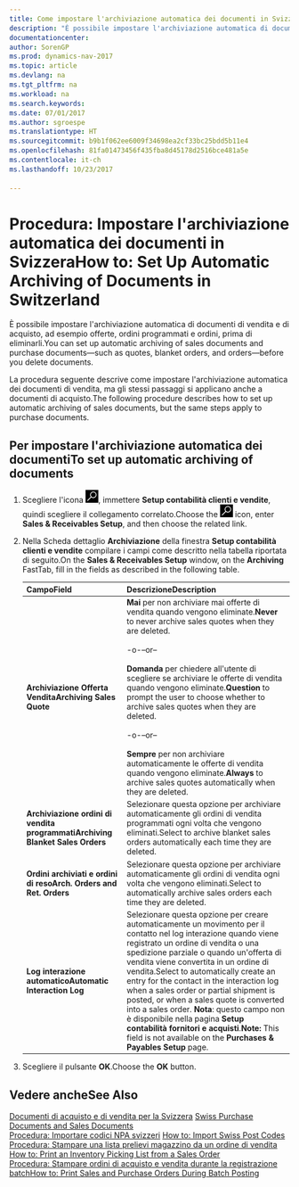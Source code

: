 ```yaml
---
title: Come impostare l'archiviazione automatica dei documenti in Svizzera
description: "È possibile impostare l'archiviazione automatica di documenti di vendita e di acquisto, ad esempio offerte, ordini programmati e ordini, prima di eliminarli."
documentationcenter: 
author: SorenGP
ms.prod: dynamics-nav-2017
ms.topic: article
ms.devlang: na
ms.tgt_pltfrm: na
ms.workload: na
ms.search.keywords: 
ms.date: 07/01/2017
ms.author: sgroespe
ms.translationtype: HT
ms.sourcegitcommit: b9b1f062ee6009f34698ea2cf33bc25bdd5b11e4
ms.openlocfilehash: 81fa01473456f435fba8d45178d2516bce481a5e
ms.contentlocale: it-ch
ms.lasthandoff: 10/23/2017

---
```

# <a name="how-to-set-up-automatic-archiving-of-documents-in-switzerland"></a><span data-ttu-id="cde5c-103">Procedura: Impostare l'archiviazione automatica dei documenti in Svizzera</span><span class="sxs-lookup"><span data-stu-id="cde5c-103">How to: Set Up Automatic Archiving of Documents in Switzerland</span></span>
<span data-ttu-id="cde5c-104">È possibile impostare l'archiviazione automatica di documenti di vendita e di acquisto, ad esempio offerte, ordini programmati e ordini, prima di eliminarli.</span><span class="sxs-lookup"><span data-stu-id="cde5c-104">You can set up automatic archiving of sales documents and purchase documents—such as quotes, blanket orders, and orders—before you delete documents.</span></span>  

<span data-ttu-id="cde5c-105">La procedura seguente descrive come impostare l'archiviazione automatica dei documenti di vendita, ma gli stessi passaggi si applicano anche a documenti di acquisto.</span><span class="sxs-lookup"><span data-stu-id="cde5c-105">The following procedure describes how to set up automatic archiving of sales documents, but the same steps apply to purchase documents.</span></span>  

## <a name="to-set-up-automatic-archiving-of-documents"></a><span data-ttu-id="cde5c-106">Per impostare l'archiviazione automatica dei documenti</span><span class="sxs-lookup"><span data-stu-id="cde5c-106">To set up automatic archiving of documents</span></span>  

1.  <span data-ttu-id="cde5c-107">Scegliere l'icona ![Cerca pagina o report](../../media/ui-search/search_small.png "icona Cerca pagina o report"), immettere **Setup contabilità clienti e vendite**, quindi scegliere il collegamento correlato.</span><span class="sxs-lookup"><span data-stu-id="cde5c-107">Choose the ![Search for Page or Report](../../media/ui-search/search_small.png "Search for Page or Report icon") icon, enter **Sales & Receivables Setup**, and then choose the related link.</span></span>  
2.  <span data-ttu-id="cde5c-108">Nella Scheda dettaglio **Archiviazione** della finestra **Setup contabilità clienti e vendite** compilare i campi come descritto nella tabella riportata di seguito.</span><span class="sxs-lookup"><span data-stu-id="cde5c-108">On the **Sales & Receivables Setup** window, on the **Archiving** FastTab, fill in the fields as described in the following table.</span></span>  

    |<span data-ttu-id="cde5c-109">Campo</span><span class="sxs-lookup"><span data-stu-id="cde5c-109">Field</span></span>|<span data-ttu-id="cde5c-110">Descrizione</span><span class="sxs-lookup"><span data-stu-id="cde5c-110">Description</span></span>|  
    |---------------------------------|---------------------------------------|  
    |<span data-ttu-id="cde5c-111">**Archiviazione Offerta Vendita**</span><span class="sxs-lookup"><span data-stu-id="cde5c-111">**Archiving Sales Quote**</span></span>|<span data-ttu-id="cde5c-112">**Mai** per non archiviare mai offerte di vendita quando vengono eliminate.</span><span class="sxs-lookup"><span data-stu-id="cde5c-112">**Never** to never archive sales quotes when they are deleted.</span></span><br /><br /> <span data-ttu-id="cde5c-113">-o-</span><span class="sxs-lookup"><span data-stu-id="cde5c-113">–or–</span></span><br /><br /> <span data-ttu-id="cde5c-114">**Domanda** per chiedere all'utente di scegliere se archiviare le offerte di vendita quando vengono eliminate.</span><span class="sxs-lookup"><span data-stu-id="cde5c-114">**Question** to prompt the user to choose whether to archive sales quotes when they are deleted.</span></span><br /><br /> <span data-ttu-id="cde5c-115">-o-</span><span class="sxs-lookup"><span data-stu-id="cde5c-115">–or–</span></span><br /><br /> <span data-ttu-id="cde5c-116">**Sempre** per non archiviare automaticamente le offerte di vendita quando vengono eliminate.</span><span class="sxs-lookup"><span data-stu-id="cde5c-116">**Always** to archive sales quotes automatically when they are deleted.</span></span>|  
    |<span data-ttu-id="cde5c-117">**Archiviazione ordini di vendita programmati**</span><span class="sxs-lookup"><span data-stu-id="cde5c-117">**Archiving Blanket Sales Orders**</span></span>|<span data-ttu-id="cde5c-118">Selezionare questa opzione per archiviare automaticamente gli ordini di vendita programmati ogni volta che vengono eliminati.</span><span class="sxs-lookup"><span data-stu-id="cde5c-118">Select to archive blanket sales orders automatically each time they are deleted.</span></span>|  
    |<span data-ttu-id="cde5c-119">**Ordini archiviati e ordini di reso**</span><span class="sxs-lookup"><span data-stu-id="cde5c-119">**Arch. Orders and Ret. Orders**</span></span>|<span data-ttu-id="cde5c-120">Selezionare questa opzione per archiviare automaticamente gli ordini di vendita ogni volta che vengono eliminati.</span><span class="sxs-lookup"><span data-stu-id="cde5c-120">Select to automatically archive sales orders each time they are deleted.</span></span>|  
    |<span data-ttu-id="cde5c-121">**Log interazione automatico**</span><span class="sxs-lookup"><span data-stu-id="cde5c-121">**Automatic Interaction Log**</span></span>|<span data-ttu-id="cde5c-122">Selezionare questa opzione per creare automaticamente un movimento per il contatto nel log interazione quando viene registrato un ordine di vendita o una spedizione parziale o quando un'offerta di vendita viene convertita in un ordine di vendita.</span><span class="sxs-lookup"><span data-stu-id="cde5c-122">Select to automatically create an entry for the contact in the interaction log when a sales order or partial shipment is posted, or when a sales quote is converted into a sales order.</span></span> <span data-ttu-id="cde5c-123">**Nota**: questo campo non è disponibile nella pagina **Setup contabilità fornitori e acquisti**.</span><span class="sxs-lookup"><span data-stu-id="cde5c-123">**Note:**  This field is not available on the **Purchases & Payables Setup** page.</span></span>|  

3.  <span data-ttu-id="cde5c-124">Scegliere il pulsante **OK**.</span><span class="sxs-lookup"><span data-stu-id="cde5c-124">Choose the **OK** button.</span></span>  

## <a name="see-also"></a><span data-ttu-id="cde5c-125">Vedere anche</span><span class="sxs-lookup"><span data-stu-id="cde5c-125">See Also</span></span>  
 <span data-ttu-id="cde5c-126">[Documenti di acquisto e di vendita per la Svizzera](swiss-purchase-documents-and-sales-documents.md) </span><span class="sxs-lookup"><span data-stu-id="cde5c-126">[Swiss Purchase Documents and Sales Documents](swiss-purchase-documents-and-sales-documents.md) </span></span>  
 <span data-ttu-id="cde5c-127">[Procedura: Importare codici NPA svizzeri](how-to-import-swiss-post-codes.md) </span><span class="sxs-lookup"><span data-stu-id="cde5c-127">[How to: Import Swiss Post Codes](how-to-import-swiss-post-codes.md) </span></span>  
 <span data-ttu-id="cde5c-128">[Procedura: Stampare una lista prelievi magazzino da un ordine di vendita](how-to-print-an-inventory-picking-list-from-a-sales-order.md) </span><span class="sxs-lookup"><span data-stu-id="cde5c-128">[How to: Print an Inventory Picking List from a Sales Order](how-to-print-an-inventory-picking-list-from-a-sales-order.md) </span></span>  
 [<span data-ttu-id="cde5c-129">Procedura: Stampare ordini di acquisto e vendita durante la registrazione batch</span><span class="sxs-lookup"><span data-stu-id="cde5c-129">How to: Print Sales and Purchase Orders During Batch Posting</span></span>](how-to-print-sales-and-purchase-orders-during-batch-posting.md)

